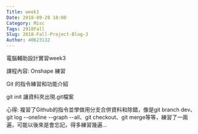 ```yaml
---
Title: week1
Date: 2018-09-28 18:00
Category: Misc
Tags: 2018Fall
Slug: 2018-Fall-Project-Blog-3
Author: 40623132
---
```


電腦輔助設計實習week3

<!-- PELICAN_END_SUMMARY -->

課程內容:
Onshape 練習

Git 的指令練習和功能介紹

git init 讓資料夾出現.git檔案

心得:
複習了Github的指令並學做用分支合併資料和除錯，像是git branch dev、git log --oneline --graph --all、git checkout、git merge等等，練習了一兩遍，可能以後來是會忘記，得多練習幾遍...